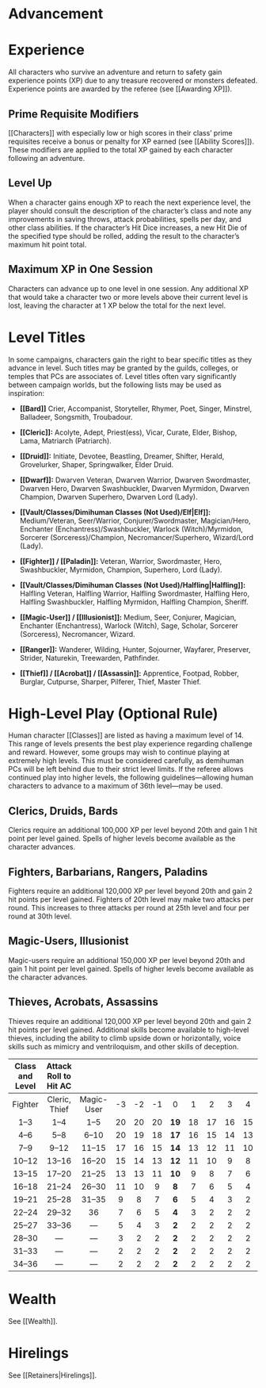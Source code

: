 # Advancement

# Experience

All characters who survive an adventure and return to safety gain experience points (XP) due to any treasure recovered or monsters defeated. Experience points are awarded by the referee (see [[Awarding XP]]).

## Prime Requisite Modifiers

[[Characters]] with especially low or high scores in their class’ prime requisites receive a bonus or penalty for XP earned (see [[Ability Scores]]). These modifiers are applied to the total XP gained by each character following an adventure.

## Level Up

When a character gains enough XP to reach the next experience level, the player should consult the description of the character’s class and note any improvements in saving throws, attack probabilities, spells per day, and other class abilities. If the character’s Hit Dice increases, a new Hit Die of the specified type should be rolled, adding the result to the character’s maximum hit point total.

## Maximum XP in One Session

Characters can advance up to one level in one session. Any additional XP that would take a character two or more levels above their current level is lost, leaving the character at 1 XP below the total for the next level.

# Level Titles

In some campaigns, characters gain the right to bear specific titles as they advance in level. Such titles may be granted by the guilds, colleges, or temples that PCs are associates of. Level titles often vary significantly between campaign worlds, but the following lists may be used as inspiration:

- **[[Bard]]** Crier, Accompanist, Storyteller, Rhymer, Poet, Singer, Minstrel, Balladeer, Songsmith, Troubadour.

- **[[Cleric]]:** Acolyte, Adept, Priest(ess), Vicar, Curate, Elder, Bishop, Lama, Matriarch (Patriarch).

- **[[Druid]]:** Initiate, Devotee, Beastling, Dreamer, Shifter, Herald, Grovelurker, Shaper, Springwalker, Elder Druid.

- **[[Dwarf]]:** Dwarven Veteran, Dwarven Warrior, Dwarven Swordmaster, Dwarven Hero, Dwarven Swashbuckler, Dwarven Myrmidon, Dwarven Champion, Dwarven Superhero, Dwarven Lord (Lady).

- **[[Vault/Classes/Dimihuman Classes (Not Used)/Elf|Elf]]:** Medium/Veteran, Seer/Warrior, Conjurer/Swordmaster, Magician/Hero, Enchanter (Enchantress)/Swashbuckler, Warlock (Witch)/Myrmidon, Sorcerer (Sorceress)/Champion, Necromancer/Superhero, Wizard/Lord (Lady).

- **[[Fighter]] / [[Paladin]]:** Veteran, Warrior, Swordmaster, Hero, Swashbuckler, Myrmidon, Champion, Superhero, Lord (Lady).

- **[[Vault/Classes/Dimihuman Classes (Not Used)/Halfling|Halfling]]:** Halfling Veteran, Halfling Warrior, Halfling Swordmaster, Halfling Hero, Halfling Swashbuckler, Halfling Myrmidon, Halfling Champion, Sheriff.

- **[[Magic-User]] / [[Illusionist]]:** Medium, Seer, Conjurer, Magician, Enchanter (Enchantress), Warlock (Witch), Sage, Scholar, Sorcerer (Sorceress), Necromancer, Wizard.

- **[[Ranger]]:** Wanderer, Wilding, Hunter, Sojourner, Wayfarer, Preserver, Strider, Naturekin, Treewarden, Pathfinder.

- **[[Thief]]  / [[Acrobat]] / [[Assassin]]:** Apprentice, Footpad, Robber, Burglar, Cutpurse, Sharper, Pilferer, Thief, Master Thief.

# High-Level Play (Optional Rule)

Human character [[Classes]] are listed as having a maximum level of 14. This range of levels presents the best play experience regarding challenge and reward. However, some groups may wish to continue playing at extremely high levels. This must be considered carefully, as demihuman PCs will be left behind due to their strict level limits. If the referee allows continued play into higher levels, the following guidelines—allowing human characters to advance to a maximum of 36th level—may be used.

## Clerics, Druids, Bards

Clerics require an additional 100,000 XP per level beyond 20th and gain 1 hit point per level gained. Spells of higher levels become available as the character advances.

## Fighters, Barbarians, Rangers, Paladins

Fighters require an additional 120,000 XP per level beyond 20th and gain 2 hit points per level gained. Fighters of 20th level may make two attacks per round. This increases to three attacks per round at 25th level and four per round at 30th level.

## Magic-Users, Illusionist

Magic-users require an additional 150,000 XP per level beyond 20th and gain 1 hit point per level gained. Spells of higher levels become available as the character advances.

## Thieves, Acrobats, Assassins

Thieves require an additional 120,000 XP per level beyond 20th and gain 2 hit points per level gained. Additional skills become available to high-level thieves, including the ability to climb upside down or horizontally, voice skills such as mimicry and ventriloquism, and other skills of deception.

| Class and Level | Attack Roll to Hit AC |            |      |      |      |        |      |      |      |      |      |      |      |      |      |
| :-------------: | :-------------------: | :--------: | :--: | :--: | :--: | :----: | :--: | :--: | :--: | :--: | :--: | :--: | :--: | :--: | :--: |
|     Fighter     |     Cleric, Thief     | Magic-User |  -3  |  -2  |  -1  |   0    |  1   |  2   |  3   |  4   |  5   |  6   |  7   |  8   |  9   |
|       1–3       |          1–4          |    1–5     |  20  |  20  |  20  | **19** |  18  |  17  |  16  |  15  |  14  |  13  |  12  |  11  |  10  |
|       4–6       |          5–8          |    6–10    |  20  |  19  |  18  | **17** |  16  |  15  |  14  |  13  |  12  |  11  |  10  |  9   |  8   |
|       7–9       |         9–12          |   11–15    |  17  |  16  |  15  | **14** |  13  |  12  |  11  |  10  |  9   |  8   |  7   |  6   |  5   |
|      10–12      |         13–16         |   16–20    |  15  |  14  |  13  | **12** |  11  |  10  |  9   |  8   |  7   |  6   |  5   |  4   |  3   |
|      13–15      |         17–20         |   21–25    |  13  |  13  |  11  | **10** |  9   |  8   |  7   |  6   |  5   |  4   |  3   |  2   |  2   |
|      16–18      |         21–24         |   26–30    |  11  |  10  |  9   | **8**  |  7   |  6   |  5   |  4   |  3   |  2   |  2   |  2   |  2   |
|      19–21      |         25–28         |   31–35    |  9   |  8   |  7   | **6**  |  5   |  4   |  3   |  2   |  2   |  2   |  2   |  2   |  2   |
|      22–24      |         29–32         |     36     |  7   |  6   |  5   | **4**  |  3   |  2   |  2   |  2   |  2   |  2   |  2   |  2   |  2   |
|      25–27      |         33–36         |     —      |  5   |  4   |  3   | **2**  |  2   |  2   |  2   |  2   |  2   |  2   |  2   |  2   |  2   |
|      28–30      |           —           |     —      |  3   |  2   |  2   | **2**  |  2   |  2   |  2   |  2   |  2   |  2   |  2   |  2   |  2   |
|      31–33      |           —           |     —      |  2   |  2   |  2   | **2**  |  2   |  2   |  2   |  2   |  2   |  2   |  2   |  2   |  2   |
|      34–36      |           —           |     —      |  2   |  2   |  2   | **2**  |  2   |  2   |  2   |  2   |  2   |  2   |  2   |  2   |  2   |



# Wealth

See [[Wealth]].

# Hirelings

See [[Retainers|Hirelings]].